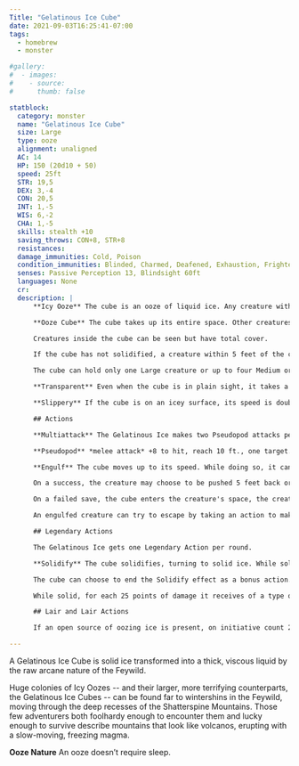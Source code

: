 ```yaml
---
Title: "Gelatinous Ice Cube"
date: 2021-09-03T16:25:41-07:00
tags:
  - homebrew
  - monster

#gallery:
#  - images:
#    - source: 
#      thumb: false

statblock:
  category: monster
  name: "Gelatinous Ice Cube"
  size: Large
  type: ooze
  alignment: unaligned
  AC: 14
  HP: 150 (20d10 + 50)
  speed: 25ft
  STR: 19,5
  DEX: 3,-4
  CON: 20,5
  INT: 1,-5
  WIS: 6,-2
  CHA: 1,-5
  skills: stealth +10
  saving_throws: CON+8, STR+8
  resistances:
  damage_immunities: Cold, Poison
  condition_immunities: Blinded, Charmed, Deafened, Exhaustion, Frightened, Prone 
  senses: Passive Perception 13, Blindsight 60ft
  languages: None
  cr:
  description: |
      **Icy Ooze** The cube is an ooze of liquid ice. Any creature within 5ft of the ooze takes 5 (1d10) cold damage per round.

      **Ooze Cube** The cube takes up its entire space. Other creatures can enter the space, but a creature that does so is subjected to the cube's Engulf and has disadvantage on the saving throw.

      Creatures inside the cube can be seen but have total cover.

      If the cube has not solidified, a creature within 5 feet of the cube can take an action to pull a creature or object out of the cube. Doing so requires a successful DC 20 Strength check and the creature making the attempt takes 10 (3d6) cold damage. If the cube's HP is reduced to half or less of its maximum HP, the DC is reduced to 15.

      The cube can hold only one Large creature or up to four Medium or smaller creatures inside it at a time.

      **Transparent** Even when the cube is in plain sight, it takes a successful DC 20 Wisdom (Perception) check to spot a cube that has neither moved nor attacked. A creature that tries to enter the cube's space while unaware of the cube is surprised by the cube.

      **Slippery** If the cube is on an icey surface, its speed is doubled.

      ## Actions

      **Multiattack** The Gelatinous Ice makes two Pseudopod attacks per round, or one Engulf.

      **Pseudopod** *melee attack* +8 to hit, reach 10 ft., one target. Hit: 10 (3d6) Bludgeoning damage + 5 (1d10) Cold damage.

      **Engulf** The cube moves up to its speed. While doing so, it can enter Large or smaller creatures' spaces. Whenever the cube enters a creature's space, the target creature must make a DC 17 Dexterity saving throw.

      On a success, the creature may choose to be pushed 5 feet back or to the side of the cube. A creature that chooses not to be pushed suffers the consequences of a failed saving throw.

      On a failed save, the cube enters the creature's space, the creature takes 10 (3d6) cold damage, and is engulfed. The engulfed creature can't breathe, is restrained, and takes 21 (6d6) cold damage at the start of each of the cube's turns. When the cube moves, the engulfed creature moves with it.

      An engulfed creature can try to escape by taking an action to make a DC 20 Strength check. On a success, the creature escapes and enters a space of its choice within 5 feet of the cube. If the cube's HP is reduced to half or less of its maximum HP, the DC of the strength check is reduced to 15.

      ## Legendary Actions

      The Gelatinous Ice gets one Legendary Action per round.

      **Solidify** The cube solidifies, turning to solid ice. While solid, its speed is zero and its AC is 20. A creature or object engulfed by a solid cube cannot be pulled out from the outside and is incapacitated.

      The cube can choose to end the Solidify effect as a bonus action.

      While solid, for each 25 points of damage it receives of a type other than fire or acid, a portion of the cube reverts to its gelatinous form, breaks free, and becomes an Icy Ooze.

      ## Lair and Lair Actions

      If an open source of oozing ice is present, on initiative count 20 1d4 Icy Oozes emerge.

---
```


A Gelatinous Ice Cube is solid ice transformed into a thick, viscous liquid by the raw arcane nature of the Feywild. 

Huge colonies of Icy Oozes -- and their larger, more terrifying counterparts, the Gelatinous Ice Cubes -- can be found far to wintershins in the Feywild, moving through the deep recesses of the Shatterspine Mountains. Those few adventurers both foolhardy enough to encounter them and lucky enough to survive describe mountains that look like volcanos, erupting with a slow-moving, freezing magma.

**Ooze Nature** An ooze doesn’t require sleep.
